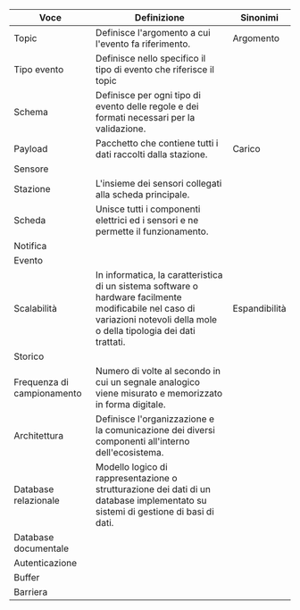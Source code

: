 Voce | Definizione | Sinonimi
-|-|-
Topic | Definisce l'argomento a cui l'evento fa riferimento. | Argomento
Tipo evento | Definisce nello specifico il tipo di evento che riferisce il topic |
Schema | Definisce per ogni tipo di evento delle regole e dei formati necessari per la validazione. | 
Payload | Pacchetto che contiene tutti i dati raccolti dalla stazione. | Carico 
Sensore | | 
Stazione | L'insieme dei sensori collegati alla scheda principale. | 
Scheda | Unisce tutti i componenti elettrici ed i sensori e ne permette il funzionamento. | 
Notifica |  |
Evento |  |
Scalabilità | In informatica, la caratteristica di un sistema software o hardware facilmente modificabile nel caso di variazioni notevoli della mole o della tipologia dei dati trattati. | Espandibilità
Storico | |
Frequenza di campionamento | Numero di volte al secondo in cui un segnale analogico viene misurato e memorizzato in forma digitale. |
Architettura | Definisce l'organizzazione e la comunicazione dei diversi componenti all'interno dell'ecosistema. |
Database relazionale |  Modello logico di rappresentazione o strutturazione dei dati di un database implementato su sistemi di gestione di basi di dati. |
Database documentale | | 
Autenticazione | |
Buffer | |
Barriera | |

